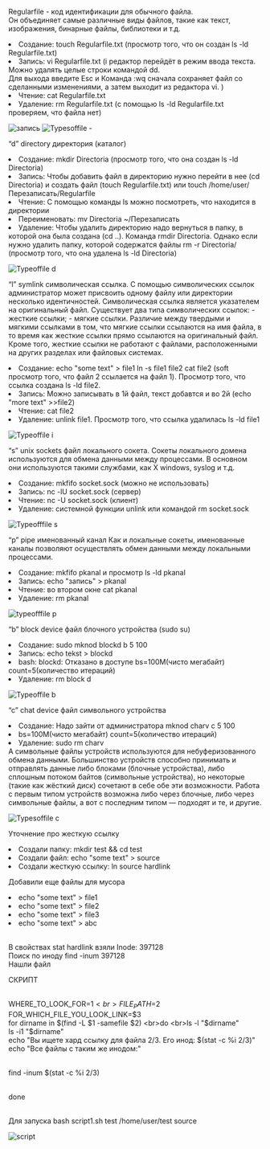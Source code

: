 Regularfile - код идентификации для обычного файла. <br> Он объединяет самые различные виды файлов, такие как текст, изображения, бинарные файлы, библиотеки и т.д. 
<li>Создание: touch Regularfile.txt (просмотр того, что он создан ls -ld Regularfile.txt)
<li>Запись: vi Regularfile.txt (i редактор перейдёт в режим ввода текста. Можно удалять целые строки командой dd.<br> Для выхода введите Esc и Команда :wq сначала сохраняет файл со сделанными изменениями, а затем выходит из редактора vi. )
<li>Чтение: cat Regularfile.txt
<li>Удаление: rm Regularfile.txt (с помощью ls -ld Regularfile.txt проверяем, что файла нет)

![запись](https://user-images.githubusercontent.com/90246832/150921028-ed07d249-72f1-4ae9-b1e9-f43fa7992cfe.png)
![Typesoffile -](https://user-images.githubusercontent.com/90246832/150921735-b5fd12bf-fcfd-46f1-9f1b-703fdf3d921d.png)

“d” directory директория (каталог) 
<li>Создание: mkdir Directoria (просмотр того, что она создан ls -ld Directoria)
<li>Запись: Чтобы добавить файл в директорию нужно перейти в нее (cd Directoria) и создать файл (touch Regularfile.txt) или touch /home/user/Перезаписать/Regularfile
<li>Чтение: С помощью команды ls можно посмотреть, что находится в директории
<li>Переименовать: mv Directoria ~/Перезаписать
<li>Удаление: Чтобы удалить директорию надо вернуться в папку, в которой она была создана (cd ..). Команда rmdir Directoria. Однако если нужно удалить папку, которой содержатся файлы rm -r  Directoria/ (просмотр того, что она удалена ls -ld Directoria)

![Typeoffile d](https://user-images.githubusercontent.com/90246832/150922837-49873211-c34b-4d3c-8bc2-f47c62c4d9a1.png)

  “l” symlink символическая ссылка. С помощью символических ссылок администратор может присвоить одному файлу или директории несколько идентичностей. Символическая ссылка является указателем на оригинальный файл. Существует два типа символических ссылок: - жесткие ссылки; - мягкие ссылки.
Различие между твердыми и мягкими ссылками в том, что мягкие ссылки ссылаются на имя файла, в то время как жесткие ссылки прямо ссылаются на оригинальный файл. Кроме того, жесткие ссылки не работают с файлами, расположенными на других разделах или файловых системах. 
<li>Создание: echo "some text" > file1 ln -s file1 file2 cat file2 (soft просмотр того, что файл 2 ссылается на файл 1). Просмотр того, что ссылка создана ls -ld file2.
<li>Запись: Можно записывать в 1й файл, текст добавтся и во 2й (echo "more text" >>file2)

<li>Чтение: cat file2
<li>Удаление: unlink file1. Просмотр того, что ссылка удалилась ls -ld file1

![Typeoffile i](https://user-images.githubusercontent.com/90246832/150924642-6f013b0c-80dd-4670-ab4d-2ceb6740e0c2.png)
  
  “s” unix sockets файл локального сокета. Сокеты локального домена используются для обмена данными между процессами. В основном они используются такими службами, как X windows, syslog и т.д. 
<li>Создание: mkfifo socket.sock (можно не использовать)
<li>Запись: nc -lU socket.sock (сервер)
<li>Чтение: nc -U socket.sock (клиент)
<li>Удаление: системной функции unlink или командой rm socket.sock
  
  ![Typeofffile s](https://user-images.githubusercontent.com/90246832/150926238-ba0af718-e941-4541-b17c-653cc4ccd7c1.png)
  
  “p” pipe именованный канал Как и локальные сокеты, именованные каналы позволяют осуществлять обмен данными между локальными процессами.
<li>Создание: mkfifo pkanal и просмотр ls -ld pkanal
<li>Запись: echo "запись" > pkanal
<li>Чтение: во втором окне cat pkanal
<li>Удаление: rm pkanal
  
  ![typeofffile p](https://user-images.githubusercontent.com/90246832/150926899-1dfa0db6-f9d7-41d8-867d-a821cbcc61a7.png)
  
  “b” block device файл блочного устройства (sudo su)
<li>Создание: sudo mknod blockd b 5 100
<li>Запись: echo tekst > blockd
<li>bash: blockd: Отказано в доступе
bs=100M(чисто мегабайт) count=5(количество итераций)
<li>Удаление: rm block	d
  
![Typeoffile b](https://user-images.githubusercontent.com/90246832/150928212-20f49580-83a5-4b97-8592-51300e3407e4.png)
  
  “c” chat device файл символьного устройства 
<li>Создание: Надо зайти от администратора mknod charv c 5 100
<li>bs=100M(чисто мегабайт) count=5(количество итераций)

<li>Удаление: sudo rm charv
<br>А символьные файлы устройств используются для небуферизованного обмена данными. Большинство устройств способно принимать и отправлять данные либо блоками (блочные устройства), либо сплошным потоком байтов (символьные устройства), но некоторые (такие как жёсткий диск) сочетают в себе обе эти возможности. Работа с первым типом устройств возможна либо через блочные, либо через символьные файлы, а вот с последним типом — подходят и те, и другие. 
  
  ![Typesoffile c](https://user-images.githubusercontent.com/90246832/150930897-5bbc1f8a-cfe7-41f9-848d-87f39b8ac7c5.png)
  
 Уточнение про жесткую ссылку
<li>Создали папку: mkdir test && cd test
<li>Создали файл: echo "some text" > source
<li>Создали жесткую ссылку: ln source hardlink

Добавили еще файлы для мусора
<li>echo "some text" > file1
<li>echo "some text" > file2
<li>echo "some text" > file3
<li>echo "some text" > abc

<br>В свойствах stat hardlink взяли Inode: 397128
<br>Поиск по иноду find -inum 397128
<br>Нашли файл


СКРИПТ

<br>WHERE_TO_LOOK_FOR=$1
<br>FILE_PATH=$2
<br>FOR_WHICH_FILE_YOU_LOOK_LINK=$3
<br>for dirname in $(find -L $1 -samefile $2)
<br>do
<br>ls -l "$dirname"
<br>ls -i1 "$dirname"
<br>echo "Вы ищете хард ссылку для файла $2/$3. Его инод: $(stat -c %i $2/$3)"
<br>echo "Все файлы с таким же инодом:"

<br>find -inum $(stat -c %i $2/$3)

<br>done

<br>Для запуска bash script1.sh test /home/user/test source

  
  ![script](https://user-images.githubusercontent.com/90246832/150937802-263bc562-26c9-48b9-a4ab-7ab08d4dcbb4.png)












